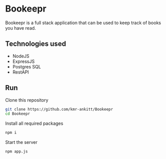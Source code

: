 # Bookeepr

Bookeepr is a full stack application that can be used to keep track of books you have read.

## Technologies used
- NodeJS
- ExpressJS
- Postgres SQL
- RestAPI


## Run

Clone this repository
```bash
git clone https://github.com/kmr-ankitt/Bookeepr
cd Bookeepr
```

Install all required packages
```bash
npm i
```

Start the server
```bash
npm app.js
```